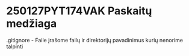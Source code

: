 # 250127PYT174VAK Paskaitų medžiaga

.gitignore - Faile įrašome failų ir direktorijų pavadinimus kurių nenorime talpinti